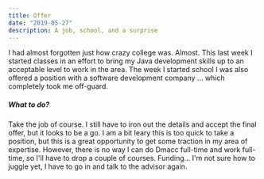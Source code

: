 ```yaml
---
title: Offer
date: "2019-05-27"
description: A job, school, and a surprise
---
```

I had almost forgotten just how crazy college was.  Almost.  This last week I started classes in an effort to bring my Java development skills up to an acceptable level to work in the area.  The week I started school I was also offered a position with a software development company ... which completely took me off-guard.  

##### What to do?
Take the job of course.  I still have to iron out the details and accept the final offer, but it looks to be a go.  I am a bit leary this is too quick to take a position, but this is a great opportunity to get some traction in my area of expertise.  However, there is no way I can do Dmacc full-time and work full-time, so I'll have to drop a couple of courses.  Funding... I'm not sure how to juggle yet, I have to go in and talk to the advisor again.  

